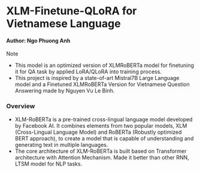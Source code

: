 # XLM-Finetune-QLoRA for Vietnamese Language
#### Author: Ngo Phuong Anh


> [!NOTE]
> - This model is an optimized version of XLMRoBERTa model for finetuning it for QA task by applied LoRA/QLoRA into training process.
> - This project is inspired by a state-of-art Mistral7B Large Language model and a Finetuned XLMRoBERTa Version for Vietnamese Question Answering made by Nguyen Vu Le Binh.


### Overview
- XLM-RoBERTa is a pre-trained cross-lingual language model developed by Facebook AI. It combines elements from two popular models, XLM (Cross-Lingual Language Model) and RoBERTa (Robustly optimized BERT approach), to create a model that is capable of understanding and generating text in multiple languages. 
- The core architecture of XLM-RoBERTa is built based on Transformer architecture with Attention Mechanism. Made it better than other RNN, LTSM model for NLP tasks.

